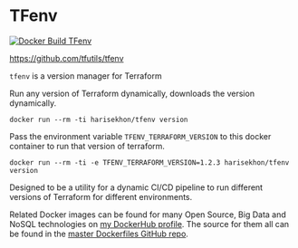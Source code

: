 # TFenv

[![Docker Build TFenv](https://github.com/HariSekhon/Dockerfiles/actions/workflows/docker_build_tfenv.yaml/badge.svg)](https://github.com/HariSekhon/Dockerfiles/actions/workflows/docker_build_tfenv.yaml)

https://github.com/tfutils/tfenv

`tfenv` is a version manager for Terraform

Run any version of Terraform dynamically, downloads the version dynamically.

```
docker run --rm -ti harisekhon/tfenv version
```

Pass the environment variable `TFENV_TERRAFORM_VERSION` to this docker container to run that version of terraform.

```
docker run --rm -ti -e TFENV_TERRAFORM_VERSION=1.2.3 harisekhon/tfenv version
```

Designed to be a utility for a dynamic CI/CD pipeline to run different versions of Terraform for different environments.

Related Docker images can be found for many Open Source, Big Data and NoSQL technologies on [my DockerHub profile](https://hub.docker.com/r/harisekhon). The source for them all can be found in the [master Dockerfiles GitHub repo](https://github.com/HariSekhon/Dockerfiles/).
